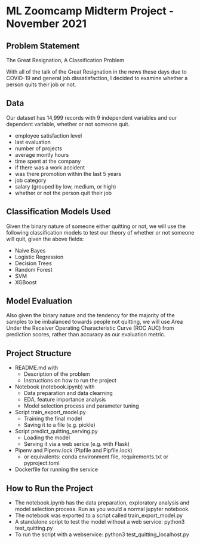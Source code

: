 # ML Zoomcamp Midterm Project - November 2021

## Problem Statement
The Great Resignation, A Classification Problem

With all of the talk of the Great Resignation in the news these days due to COVID-19 and general job dissatisfaction, I decided to examine whether a person quits their job or not.

## Data
Our dataset has 14,999 records with 9 independent variables and our dependent variable, whether or not someone quit.

*    employee satisfaction level
*    last evaluation
*    number of projects
*    average montly hours
*    time spent at the company
*    if there was a work accident
*    was there promotion within the last 5 years
*    job category
*    salary (grouped by low, medium, or high)
*    whether or not the person quit their job


## Classification Models Used
Given the binary nature of someone either quitting or not, we will use the following classification models to test our theory of whether or not someone will quit, given the above fields: 

*   Naive Bayes
*   Logistic Regression
*   Decision Trees
*   Random Forest
*   SVM
*   XGBoost

## Model Evaluation
Also given the binary nature and the tendency for the majority of the samples to be imbalanced towards people not quitting, we will use Area Under the Receiver Operating Characteristic Curve (ROC AUC) from prediction scores, rather than accuracy as our evaluation metric.

## Project Structure

 * README.md with
      * Description of the problem
      * Instructions on how to run the project
 * Notebook (notebook.ipynb) with
      * Data preparation and data clearning
      * EDA, feature importance analysis
      * Model selection process and parameter tuning
 * Script train_export_model.py
      * Training the final model
      * Saving it to a file (e.g. pickle)
 * Script predict_quitting_serving.py
      * Loading the model
      * Serving it via a web serice (e.g. with Flask)
 * Pipenv and Pipenv.lock (Pipfile and Pipfile.lock)
      * or equivalents: conda environment file, requirements.txt or pyproject.toml
 * Dockerfile for running the service


## How to Run the Project
* The notebook.ipynb has the data preparation, exploratory analysis and model selection process. Run as you would a normal jupyter notebook.
* The notebook was exported to a script called train_export_model.py
* A standalone script to test the model without a web service:  python3 test_quitting.py
* To run the script with a webservice: python3 test_quitting_localhost.py
